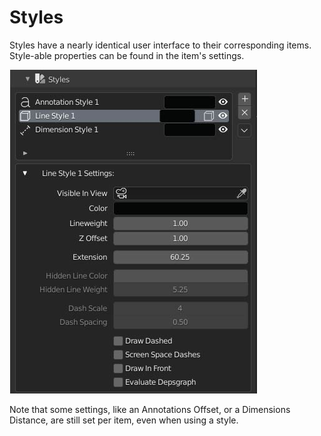 # Styles

Styles have a nearly identical user interface to their corresponding items. Style-able properties can be found in the item's settings.

![image](images/__ui-styles.jpg)

Note that some settings, like an Annotations Offset, or a Dimensions Distance, are still set per item, even when using a style.
